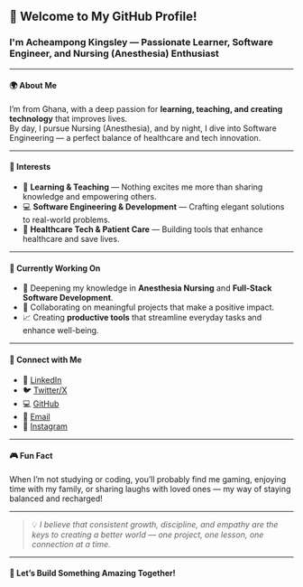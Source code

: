 ## 👋 Welcome to My GitHub Profile!  
### I'm Acheampong Kingsley — Passionate Learner, Software Engineer, and Nursing (Anesthesia) Enthusiast

---

#### 🌍 About Me
I’m from Ghana, with a deep passion for **learning, teaching, and creating technology** that improves lives.  
By day, I pursue Nursing (Anesthesia), and by night, I dive into Software Engineering — a perfect balance of healthcare and tech innovation.

---

#### 🧠 Interests
- 📖 **Learning & Teaching** — Nothing excites me more than sharing knowledge and empowering others.  
- 💻 **Software Engineering & Development** — Crafting elegant solutions to real-world problems.  
- 🏥 **Healthcare Tech & Patient Care** — Building tools that enhance healthcare and save lives.

---

#### 🚀 Currently Working On
- 🎯 Deepening my knowledge in **Anesthesia Nursing** and **Full-Stack Software Development**.  
- 🤝 Collaborating on meaningful projects that make a positive impact.  
- 📈 Creating **productive tools** that streamline everyday tasks and enhance well-being.

---

#### 🔗 Connect with Me
- 💼 [LinkedIn](https://www.linkedin.com/in/kingsley-acheampong)  
- 🐦 [Twitter/X](https://x.com/6ava9eking)  
- 💻 [GitHub](https://github.com/king6ava9e)  
- 📧 [Email](mailto:acheampongkingsley2003@gmail.com)  
- 📸 [Instagram](https://instagram.com/6ava9eking)

---

#### 🎮 Fun Fact
When I’m not studying or coding, you’ll probably find me gaming, enjoying time with my family, or sharing laughs with loved ones — my way of staying balanced and recharged!

---

> 💡 _I believe that consistent growth, discipline, and empathy are the keys to creating a better world — one project, one lesson, one connection at a time._

---

#### 🌟 Let’s Build Something Amazing Together!

<!---
King6ava9e/King6ava9e is a ✨ special ✨ repository because its `README.md` (this file) appears on your GitHub profile.
You can click the Preview link to take a look at your changes.
--->
